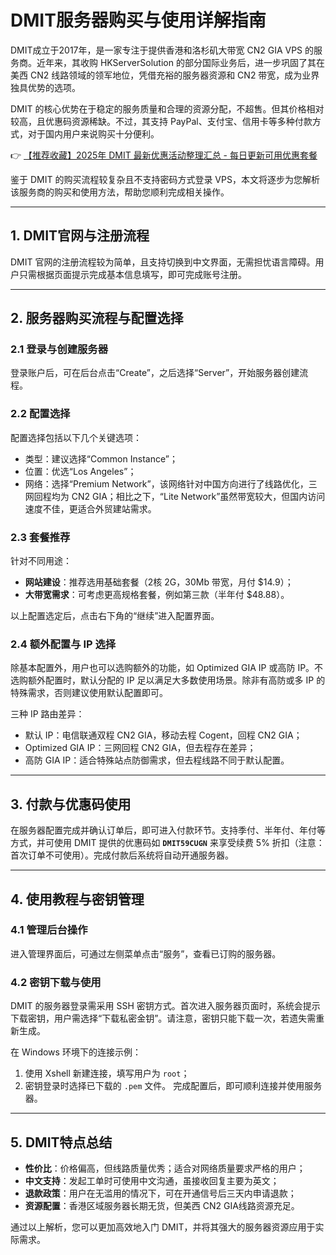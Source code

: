# DMIT服务器购买与使用详解指南

DMIT成立于2017年，是一家专注于提供香港和洛杉矶大带宽 CN2 GIA VPS 的服务商。近年来，其收购 HKServerSolution 的部分国际业务后，进一步巩固了其在美西 CN2 线路领域的领军地位，凭借充裕的服务器资源和 CN2 带宽，成为业界独具优势的选项。

DMIT 的核心优势在于稳定的服务质量和合理的资源分配，不超售。但其价格相对较高，且优惠码资源稀缺。不过，其支持 PayPal、支付宝、信用卡等多种付款方式，对于国内用户来说购买十分便利。

👉 [【推荐收藏】2025年 DMIT 最新优惠活动整理汇总 - 每日更新可用优惠套餐](https://bit.ly/dmit_coupon)

鉴于 DMIT 的购买流程较复杂且不支持密码方式登录 VPS，本文将逐步为您解析该服务商的购买和使用方法，帮助您顺利完成相关操作。

---

## 1. DMIT官网与注册流程

DMIT 官网的注册流程较为简单，且支持切换到中文界面，无需担忧语言障碍。用户只需根据页面提示完成基本信息填写，即可完成账号注册。

---

## 2. 服务器购买流程与配置选择

### 2.1 登录与创建服务器
登录账户后，可在后台点击“Create”，之后选择“Server”，开始服务器创建流程。

### 2.2 配置选择
配置选择包括以下几个关键选项：

- 类型：建议选择“Common Instance”；
- 位置：优选“Los Angeles”；
- 网络：选择“Premium Network”，该网络针对中国方向进行了线路优化，三网回程均为 CN2 GIA；相比之下，“Lite Network”虽然带宽较大，但国内访问速度不佳，更适合外贸建站需求。

### 2.3 套餐推荐
针对不同用途：

- **网站建设**：推荐选用基础套餐（2核 2G，30Mb 带宽，月付 $14.9）；
- **大带宽需求**：可考虑更高规格套餐，例如第三款（半年付 $48.88）。

以上配置选定后，点击右下角的“继续”进入配置界面。

### 2.4 额外配置与 IP 选择
除基本配置外，用户也可以选购额外的功能，如 Optimized GIA IP 或高防 IP。不选购额外配置时，默认分配的 IP 足以满足大多数使用场景。除非有高防或多 IP 的特殊需求，否则建议使用默认配置即可。

三种 IP 路由差异：

- 默认 IP：电信联通双程 CN2 GIA，移动去程 Cogent，回程 CN2 GIA；
- Optimized GIA IP：三网回程 CN2 GIA，但去程存在差异；
- 高防 GIA IP：适合特殊站点防御需求，但去程线路不同于默认配置。

---

## 3. 付款与优惠码使用

在服务器配置完成并确认订单后，即可进入付款环节。支持季付、半年付、年付等方式，并可使用 DMIT 提供的优惠码如 **`DMIT59CUGN`** 来享受续费 5% 折扣（注意：首次订单不可使用）。完成付款后系统将自动开通服务器。

---

## 4. 使用教程与密钥管理

### 4.1 管理后台操作
进入管理界面后，可通过左侧菜单点击“服务”，查看已订购的服务器。

### 4.2 密钥下载与使用
DMIT 的服务器登录需采用 SSH 密钥方式。首次进入服务器页面时，系统会提示下载密钥，用户需选择“下载私密金钥”。请注意，密钥只能下载一次，若遗失需重新生成。

在 Windows 环境下的连接示例：
1. 使用 Xshell 新建连接，填写用户为 `root`；
2. 密钥登录时选择已下载的 `.pem` 文件。
完成配置后，即可顺利连接并使用服务器。

---

## 5. DMIT特点总结

- **性价比**：价格偏高，但线路质量优秀；适合对网络质量要求严格的用户；
- **中文支持**：发起工单时可使用中文沟通，虽接收回复主要为英文；
- **退款政策**：用户在无滥用的情况下，可在开通信号后三天内申请退款；
- **资源配置**：香港区域服务器长期无货，但美西 CN2 GIA线路资源充足。

通过以上解析，您可以更加高效地入门 DMIT，并将其强大的服务器资源应用于实际需求。